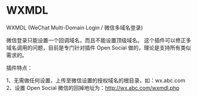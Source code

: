 # WXMDL
WXMDL (WeChat Multi-Domain Login / 微信多域名登录)

微信登录只能设置一个回调域名，而且不能设置顶级域名。
这个插件可以修正多域名调用的问题，目前是专门针对插件 Open Social 做的，理论是支持所有类似需求的。

插件特点：

1、无需做任何设置，上传至微信设置的授权域名的根目录，如：wx.abc.com
2、设置 Open Social 微信的回掉地址为：http://wx.abc.com/wxmdl.php
